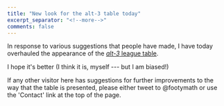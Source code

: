 ```yaml
---
title: "New look for the alt-3 table today"
excerpt_separator: "<!--more-->"
comments: false
---
```


In response to various suggestions that people have made, I have 
today overhauled the appearance of the
[*alt-3* league table](/leagues/england-premier-league).

I hope it's better (I think it is, myself --- but I am biased!)

If any other 
visitor here has suggestions for further improvements to the way
that the table is presented, please either tweet to @footymath or
use the 'Contact' link at the top of the page.











